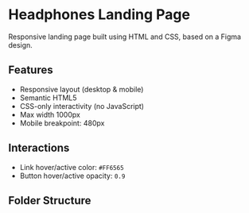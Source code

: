 # Headphones Landing Page

Responsive landing page built using HTML and CSS, based on a Figma design.

## Features

- Responsive layout (desktop & mobile)
- Semantic HTML5
- CSS-only interactivity (no JavaScript)
- Max width 1000px
- Mobile breakpoint: 480px

## Interactions

- Link hover/active color: `#FF6565`
- Button hover/active opacity: `0.9`

## Folder Structure
